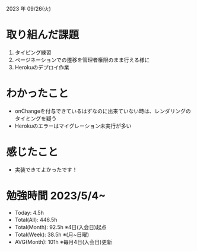 2023 年 09/26(火)

# 取り組んだ課題

1. タイピング練習
4. ページネーションでの遷移を管理者権限のまま行える様に
5. Herokuのデプロイ作業

# わかったこと

* onChangeを付与できているはずなのに出来ていない時は、レンダリングのタイミングを疑う
* Herokuのエラーはマイグレーション未実行が多い

# 感じたこと

* 実装できてよかったです！

# 勉強時間 2023/5/4~

* Today: 4.5h
* Total(All): 446.5h　
* Total(Month): 92.5h ※4日(入会日)起点
* Total(Week): 38.5h ※(月~日曜)
* AVG(Month): 101h ※毎月4日(入会日)更新
